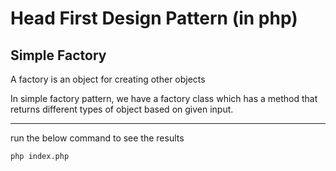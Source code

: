 # Head First Design Pattern (in php)


## Simple Factory

A factory is an object for creating other objects

In simple factory pattern, we have a factory class which has a method that returns different types of object based on given input.



----

run the below command to see the results

`php index.php`
